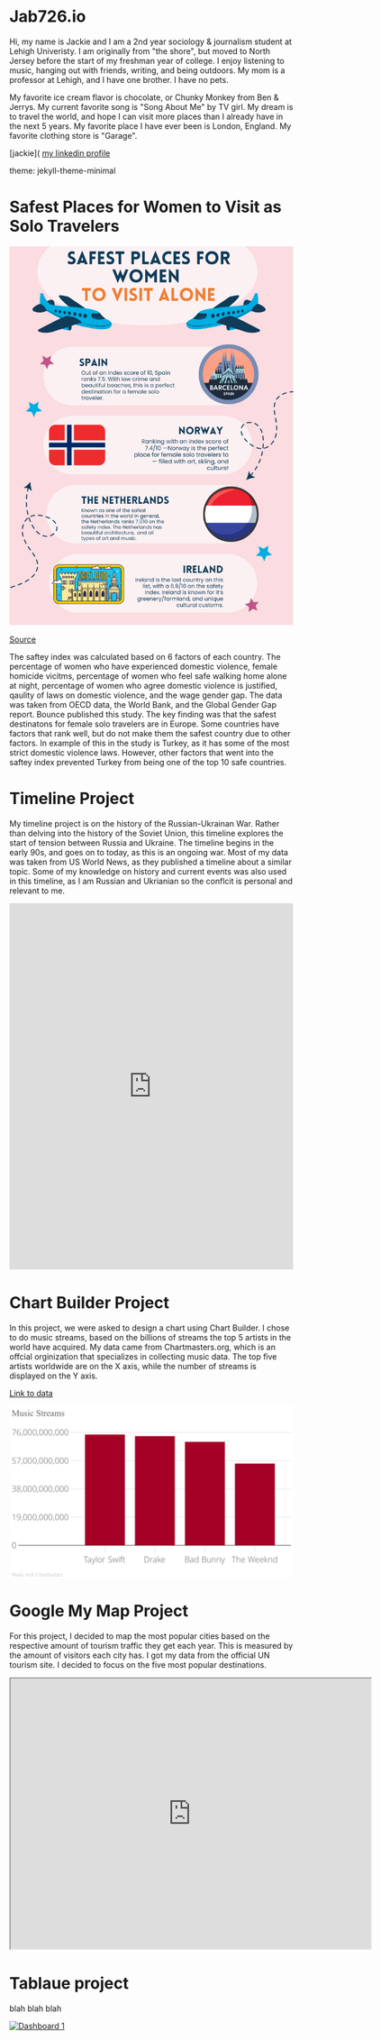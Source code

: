 # Jab726.io
Hi, my name is Jackie and I am a 2nd year sociology & journalism student at Lehigh Univeristy. I am originally from "the shore", but moved to North Jersey before the start of my freshman year of college. I enjoy listening to music, hanging out with friends, writing, and being outdoors. My mom is a professor at Lehigh, and I have one brother. I have no pets.

My favorite ice cream flavor is chocolate, or Chunky Monkey from Ben & Jerrys. My current favorite song is "Song About Me" by TV girl. My dream is to travel the world, and hope I can visit more places than I already have in the next 5 years. My favorite place I have ever been is London, England. My favorite clothing store is "Garage".

[jackie](
[my linkedin profile](https://www.linkedin.com/in/jacqueline-belkin-31b87026b?utm_source=share&utm_campaign=share_via&utm_content=profile&utm_medium=ios_app)

theme: jekyll-theme-minimal

# Safest Places for Women to Visit as Solo Travelers

![Safest Places to visit](https://github.com/Jab726/Jab726.GitHub.io/blob/main/Safest%20Places%20to%20visit.png?raw=true)

[Source](https://usebounce.com/blog/womens-solo-travel-safety-2023)

The saftey index was calculated based on 6 factors of each country. The percentage of women who have experienced domestic violence, female homicide vicitms, percentage of women who feel safe walking home alone at night, percentage of women who agree domestic violence is justified, qaulity of laws on domestic violence, and the wage gender gap. The data was taken from OECD data, the World Bank, and the Global Gender Gap report. Bounce published this study. The key finding was that the safest destinatons for female solo travelers are in Europe. Some countries have factors that rank well, but do not make them the safest country due to other factors. In example of this in the study is Turkey, as it has some of the most strict domestic violence laws. However, other factors that went into the saftey index prevented Turkey from being one of the top 10 safe countries.
# Timeline Project

My timeline project is on the history of the Russian-Ukrainan War. Rather than delving into the history of the Soviet Union, this timeline explores the start of tension between Russia and Ukraine. The timeline begins in the early 90s, and goes on to today, as this is an ongoing war. Most of my data was taken from US World News, as they published a timeline about a similar topic. Some of my knowledge on history and current events was also used in this timeline, as I am Russian and Ukrianian so the conflcit is personal and relevant to me.

<iframe src='https://cdn.knightlab.com/libs/timeline3/latest/embed/index.html?source=1lgp2Q7rg70DkRL6OV5bm7IyOgv_ZJCdoxpgRhZKkxS8&font=Default&lang=en&initial_zoom=2&height=650' width='100%' height='650' webkitallowfullscreen mozallowfullscreen allowfullscreen frameborder='0'></iframe>

# Chart Builder Project

In this project, we were asked to design a chart using Chart Builder. I chose to do music streams, based on the billions of streams the top 5 artists in the world have acquired. My data came from Chartmasters.org, which is an offcial orginization that specializes in collecting music data. The top five artists worldwide are on the X axis, while the number of streams is displayed on the Y axis. 

[Link to data](https://chartmasters.org/most-streamed-artists-ever-on-spotify/)

![Musicstreamchart](https://github.com/Jab726/Jab726.GitHub.io/blob/main/Musicstreamchart.png?raw=true)

# Google My Map Project

For this project, I decided to map the most popular cities based on the respective amount of tourism traffic they get each year. This is measured by the amount of visitors each city has. I got my data from the official UN tourism site. I decided to focus on the five most popular destinations.

<iframe src="https://www.google.com/maps/d/u/6/embed?mid=15COGwg1p_VFxbVoxVGD6NyXHoGXjhnA&ehbc=2E312F" width="640" height="480"></iframe>

# Tablaue project 

blah blah blah 

<div class='tableauPlaceholder' id='viz1712779834356' style='position: relative'><noscript><a href='#'><img alt='Dashboard 1 ' src='https:&#47;&#47;public.tableau.com&#47;static&#47;images&#47;Be&#47;BelkinjPartydata&#47;Dashboard1&#47;1_rss.png' style='border: none' /></a></noscript><object class='tableauViz' style='display:none;'><param name='host_url' value='https%3A%2F%2Fpublic.tableau.com%2F' /> <param name='embed_code_version' value='3' /> <param name='site_root' value='' /><param name='name' value='BelkinjPartydata&#47;Dashboard1' /><param name='tabs' value='no' /><param name='toolbar' value='yes' /><param name='static_image' value='https:&#47;&#47;public.tableau.com&#47;static&#47;images&#47;Be&#47;BelkinjPartydata&#47;Dashboard1&#47;1.png' /> <param name='animate_transition' value='yes' /><param name='display_static_image' value='yes' /><param name='display_spinner' value='yes' /><param name='display_overlay' value='yes' /><param name='display_count' value='yes' /><param name='language' value='en-US' /></object></div>        <script type='text/javascript'> var divElement = document.getElementById('viz1712779834356'); var vizElement = divElement.getElementsByTagName('object')[0]; if ( divElement.offsetWidth > 800 ) { vizElement.style.width='1000px';vizElement.style.height='827px';} else if ( divElement.offsetWidth > 500 ) { vizElement.style.width='1000px';vizElement.style.height='827px';} else { vizElement.style.width='100%';vizElement.style.height='727px';} var scriptElement = document.createElement('script'); scriptElement.src = 'https://public.tableau.com/javascripts/api/viz_v1.js';                    vizElement.parentNode.insertBefore(scriptElement, vizElement); </script>

